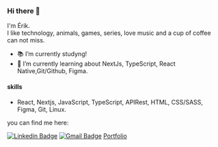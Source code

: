 ### Hi there 👋

I'm Érik.  
I like technology, animals, games, series, love music and a cup of coffee can not miss.

- 📚 I’m currently studyng!
- 🌱 I’m currently learning about NextJs, TypeScript, React Native,Git/Github, Figma.

#### skills
- React, Nextjs, JavaScript, TypeScript, APIRest, HTML, CSS/SASS, Figma, Git, Linux.

you can find me here:  

[![Linkedin Badge](https://img.shields.io/badge/-Linkedin-blue?style=flat-square&logo=Linkedin&logoColor=white&link=https://www.linkedin.com/in/erik-albuquerque/)](https://www.linkedin.com/in/erik-albuquerque/)
[![Gmail Badge](https://img.shields.io/badge/-Gmail-c14438?style=flat-square&logo=Gmail&logoColor=white&link=mailto:erik.albuquerque.oficial@gmail.com)](mailto:erik.albuquerque.oficial@gmail.com)
[Portfolio](https://portfolio-kataik.vercel.app/)

